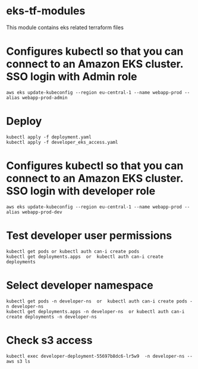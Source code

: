 # eks-tf-modules
This module contains eks related terraform files

# Configures kubectl so that you can connect to an Amazon EKS cluster.  SSO login with Admin role
```
aws eks update-kubeconfig --region eu-central-1 --name webapp-prod --alias webapp-prod-admin
```
# Deploy
```
kubectl apply -f deployment.yaml
kubectl apply -f developer_eks_access.yaml
```
# Configures kubectl so that you can connect to an Amazon EKS cluster. SSO login with developer role
```
aws eks update-kubeconfig --region eu-central-1 --name webapp-prod --alias webapp-prod-dev
```
# Test developer user permissions
```
kubectl get pods or kubectl auth can-i create pods
kubectl get deployments.apps  or  kubectl auth can-i create deployments
```
# Select developer namespace
```
kubectl get pods -n developer-ns  or  kubectl auth can-i create pods -n developer-ns
kubectl get deployments.apps -n developer-ns  or kubectl auth can-i create deployments -n developer-ns
```
# Check s3 access
```               pod_name
kubectl exec developer-deployment-55697b8dc6-lr5w9  -n developer-ns -- aws s3 ls
```